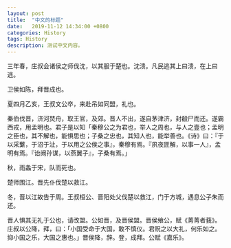 ```yaml
---
layout: post
title:  "中文的标题"
date:   2019-11-12 14:34:00 +0800
categories: History
tags: History
description: 测试中文内容。
---
```


三年春，庄叔会诸侯之师伐沈，以其服于楚也。沈溃。凡民逃其上曰溃，在上曰逃。

卫侯如陈，拜晋成也。

夏四月乙亥，王叔文公卒，来赴吊如同盟，礼也。

秦伯伐晋，济河焚舟，取王官，及郊。晋人不出，遂自茅津济，封殽尸而还。遂霸西戎，用孟明也。君子是以知「秦穆公之为君也，举人之周也，与人之壹也；孟明之臣也，其不解也，能惧思也；子桑之忠也，其知人也，能举善也。《诗》曰：『于以采蘩，于沼于沚，于以用之公侯之事』，秦穆有焉。『夙夜匪解，以事一人』，孟明有焉。『诒阙孙谋，以燕翼子』，子桑有焉。」

秋，雨螽于宋，队而死也。

楚师围江。晋先仆伐楚以救江。

冬，晋以江故告于周。王叔桓公、晋阳处父伐楚以救江，门于方城，遇息公子朱而还。

晋人惧其无礼于公也，请改盟。公如晋，及晋侯盟。晋侯飨公，赋《菁菁者莪》。庄叔以公降，拜，曰：「小国受命于大国，敢不慎仪。君贶之以大礼，何乐如之。抑小国之乐，大国之惠也。」晋侯降，辞。登，成拜。公赋《嘉乐》。
